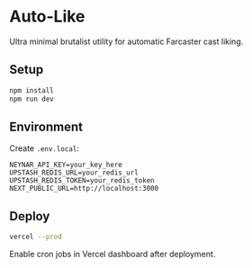 # Auto-Like

Ultra minimal brutalist utility for automatic Farcaster cast liking.

## Setup

```bash
npm install
npm run dev
```

## Environment

Create `.env.local`:

```env
NEYNAR_API_KEY=your_key_here
UPSTASH_REDIS_URL=your_redis_url
UPSTASH_REDIS_TOKEN=your_redis_token
NEXT_PUBLIC_URL=http://localhost:3000
```

## Deploy

```bash
vercel --prod
```

Enable cron jobs in Vercel dashboard after deployment.
